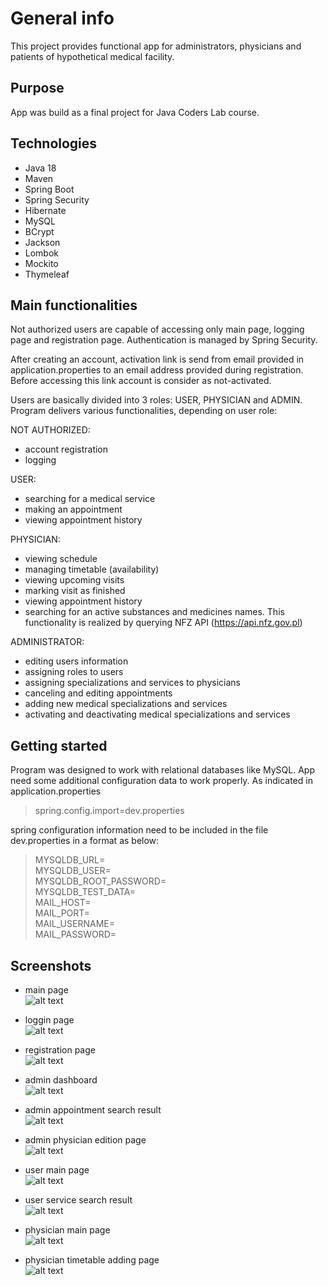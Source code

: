 # General info

This project provides functional app for administrators, physicians and patients of hypothetical medical facility. 
## Purpose
App was build as a final project for Java Coders Lab course.

## Technologies
- Java 18
- Maven
- Spring Boot
- Spring Security
- Hibernate
- MySQL
- BCrypt
- Jackson
- Lombok
- Mockito
- Thymeleaf

## Main functionalities
Not authorized users are capable of accessing only main page, logging page and registration page. Authentication is managed by Spring Security.

After creating an account, activation link is send from email provided in application.properties to an email address provided during registration. Before accessing this link account is consider as not-activated.

Users are basically divided into 3 roles: USER, PHYSICIAN and ADMIN. 
Program delivers various functionalities, depending on user role: 

NOT AUTHORIZED:
- account registration 
- logging

USER:
- searching for a medical service
- making an appointment 
- viewing appointment history 

PHYSICIAN: 
- viewing schedule
- managing timetable (availability)
- viewing upcoming visits
- marking visit as finished 
- viewing appointment history 
- searching for an active substances and medicines names. This functionality is realized by querying NFZ API (https://api.nfz.gov.pl)

ADMINISTRATOR: 
- editing users information
- assigning roles to users 
- assigning specializations and services to physicians 
- canceling and editing appointments 
- adding new medical specializations and services 
- activating and deactivating medical specializations and services

## Getting started
Program was designed to work with relational databases like MySQL. 
App need some additional configuration data to work properly. As indicated in application.properties
>spring.config.import=dev.properties

spring configuration information need to be included in the file dev.properties in a format as below:

>MYSQLDB_URL= \
MYSQLDB_USER= \
MYSQLDB_ROOT_PASSWORD= \
MYSQLDB_TEST_DATA= \
MAIL_HOST= \
MAIL_PORT= \
MAIL_USERNAME= \
MAIL_PASSWORD= 

## Screenshots
- main page  
![alt text](screenshots/screen1.png)  

- loggin page  
![alt text](screenshots/screen2.png)  

- registration page  
![alt text](screenshots/screen6.png)  

- admin dashboard  
![alt text](screenshots/screen3.png)  

- admin appointment search result  
![alt text](screenshots/screen4.png)  

- admin physician edition page  
![alt text](screenshots/screen5.png)  

- user main page  
![alt text](screenshots/screen8.png)  

- user service search result  
![alt text](screenshots/screen7a.png)  

- physician main page  
![alt text](screenshots/screen9.png)  

- physician timetable adding page  
![alt text](screenshots/screen10.png)  


